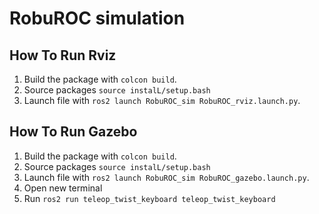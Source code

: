 # RobuROC simulation

## How To Run Rviz

1. Build the package with `colcon build`.
2. Source packages `source instalL/setup.bash`
3. Launch file with `ros2 launch RobuROC_sim RobuROC_rviz.launch.py`.

## How To Run Gazebo
1. Build the package with `colcon build`.
2. Source packages `source instalL/setup.bash`
3. Launch file with `ros2 launch RobuROC_sim RobuROC_gazebo.launch.py`.
4. Open new terminal
5. Run `ros2 run teleop_twist_keyboard teleop_twist_keyboard`